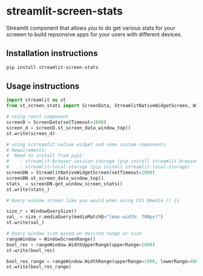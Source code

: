 # streamlit-screen-stats

Streamlit component that allows you to do get various stats for your screeen to build repsonsive apps for your users with different devices.

## Installation instructions

```sh
pip install streamlit-screen-stats
```

## Usage instructions

```python
import streamlit as st
from st_screen_stats import ScreenData, StreamlitNativeWidgetScreen, WindowQuerySize, WindowScreenRange

# using react component
screenD = ScreenData(setTimeout=1000)
screen_d = screenD.st_screen_data_window_top()
st.write(screen_d)

# using sctreamlit native widget and some custom components
# Requirements:
#  Need to install from pypi:
#    - streamlit-browser-session-storage (pip install streamlit-browser-session-storage)
#    - streamlit-local-storage (pip install streamlit-local-storage)
screenDN = StreamlitNativeWidgetScreen(setTimeout=1000)
screenDN.st_screen_data_window_top()
stats_ = screenDN.get_window_screen_stats()
st.write(stats_)

# Query window screen like you would when using CSS @media () {}

size_r = WindowQuerySize()
val_ = size_r.mediaQuery(mediaMatchQ="(max-width: 700px)")
st.write(val_)

# Query window size based on desired range or size
rangeWindow = WindowScreenRange()
bool_res = rangeWindow.WidthUpperRange(upperRange=1000)
st.write(bool_res)

bool_res_range = rangeWindow.WidthRange(upperRange=1000, lowerRange=400)
st.write(bool_res_range)


```